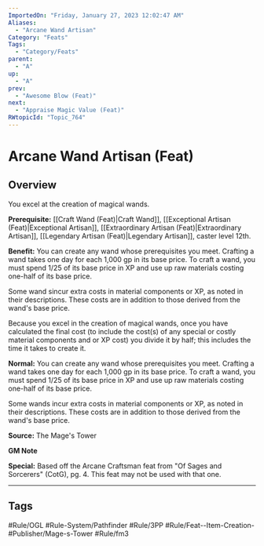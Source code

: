 ```yaml
---
ImportedOn: "Friday, January 27, 2023 12:02:47 AM"
Aliases:
  - "Arcane Wand Artisan"
Category: "Feats"
Tags:
  - "Category/Feats"
parent:
  - "A"
up:
  - "A"
prev:
  - "Awesome Blow (Feat)"
next:
  - "Appraise Magic Value (Feat)"
RWtopicId: "Topic_764"
---
```

# Arcane Wand Artisan (Feat)
## Overview
You excel at the creation of magical wands.

**Prerequisite:** [[Craft Wand (Feat)|Craft Wand]], [[Exceptional Artisan (Feat)|Exceptional Artisan]], [[Extraordinary Artisan (Feat)|Extraordinary Artisan]], [[Legendary Artisan (Feat)|Legendary Artisan]], caster level 12th.

**Benefit:** You can create any wand whose prerequisites you meet. Crafting a wand takes one day for each 1,000 gp in its base price. To craft a wand, you must spend 1/25 of its base price in XP and use up raw materials costing one-half of its base price.

Some wand sincur extra costs in material components or XP, as noted in their descriptions. These costs are in addition to those derived from the wand's base price.

Because you excel in the creation of magical wands, once you have calculated the final cost (to include the cost(s) of any special or costly material components and or XP cost) you divide it by half; this includes the time it takes to create it.

**Normal:** You can create any wand whose prerequisites you meet. Crafting a wand takes one day for each 1,000 gp in its base price. To craft a wand, you must spend 1/25 of its base price in XP and use up raw materials costing one-half of its base price.

Some wands incur extra costs in material components or XP, as noted in their descriptions. These costs are in addition to those derived from the wand's base price.

**Source:** The Mage's Tower

**GM Note**

**Special:** Based off the Arcane Craftsman feat from "Of Sages and Sorcerers" (CotG), pg. 4. This feat may not be used with that one.


---
## Tags
#Rule/OGL #Rule-System/Pathfinder #Rule/3PP #Rule/Feat--Item-Creation- #Publisher/Mage-s-Tower #Rule/fm3

